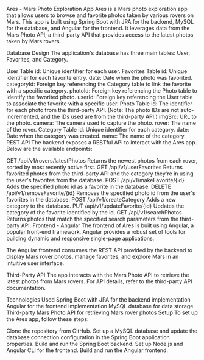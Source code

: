 Ares - Mars Photo Exploration App
Ares is a Mars photo exploration app that allows users to browse and favorite photos taken by various rovers on Mars. This app is built using Spring Boot with JPA for the backend, MySQL for the database, and Angular for the frontend. It leverages data from the Mars Photo API, a third-party API that provides access to the latest photos taken by Mars rovers.

Database Design
The application's database has three main tables: User, Favorites, and Category.

User Table
id: Unique identifier for each user.
Favorites Table
id: Unique identifier for each favorite entry.
date: Date when the photo was favorited.
categoryId: Foreign key referencing the Category table to link the favorite with a specific category.
photoId: Foreign key referencing the Photo table to identify the favorited photo.
userId: Foreign key referencing the User table to associate the favorite with a specific user.
Photo Table
id: The identifier for each photo from the third-party API. (Note: The photo IDs are not auto-incremented, and the IDs used are from the third-party API.)
imgSrc: URL to the photo.
camera: The camera used to capture the photo.
rover: The name of the rover.
Category Table
id: Unique identifier for each category.
date: Date when the category was created.
name: The name of the category.
REST API
The backend exposes a RESTful API to interact with the Ares app. Below are the available endpoints:

GET /api/v1/rovers/latestPhotos
Returns the newest photos from each rover, sorted by most recently active first.
GET /api/v1/userFavorites
Returns favorited photos from the third-party API and the category they're in using the user's favorites from the database.
POST /api/v1/makeFavorite/{id}
Adds the specified photo id as a favorite in the database.
DELETE /api/v1/removeFavorite/{id}
Removes the specified photo id from the user's favorites in the database.
POST /api/v1/createCategory
Adds a new category to the database.
PUT /api/v1/updateFavorite/{id}
Updates the category of the favorite identified by the id.
GET /api/v1/searchPhotos
Returns photos that match the specified search parameters from the third-party API.
Frontend - Angular
The frontend of Ares is built using Angular, a popular front-end framework. Angular provides a robust set of tools for building dynamic and responsive single-page applications.

The Angular frontend consumes the REST API provided by the backend to display Mars rover photos, manage favorites, and explore Mars in an intuitive user interface.

Third-Party API
The app interacts with the Mars Photo API to retrieve the latest photos from Mars rovers. For API details, refer to the third-party API documentation.

Technologies Used
Spring Boot with JPA for the backend implementation
Angular for the frontend implementation
MySQL database for data storage
Third-party Mars Photo API for retrieving Mars rover photos
Setup
To set up the Ares app, follow these steps:

Clone the repository from GitHub.
Set up a MySQL database and update the database connection configuration in the Spring Boot application properties.
Build and run the Spring Boot backend.
Set up Node.js and Angular CLI for the frontend.
Build and run the Angular frontend.
